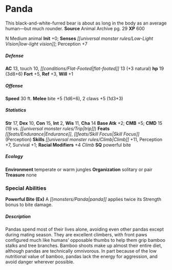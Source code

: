 ﻿---
cssclass: [monsters]
title1: Panda
desc_short: This black-and-white-furred bear is about as long in the body as an average
  human-but much rounder.
title2: Panda
CR: 2
sources:
- name: Animal Archive
  page: 29
  link: http://paizo.com/products/btpy8w7p?Pathfinder-Player-Companion-Animal-Archive
XP: 600
alignment: N
size: Medium
type: animal
initiative:
  bonus: 0
senses:
  low-light vision: true
AC:
  AC: 13
  touch: 10
  flat_footed: 13
  components:
    natural: 3
HP:
  HP: 19
  long: 3d8+6
saves:
  fort: 5
  ref: 3
  will: 1
speeds:
  base: 30
attacks:
  melee:
  - - text: bite +5 (1d6+6)
      entries:
      - - damage: 1d6+6
      attack: bite
      bonus:
      - 5
    - text: 2 claws +5 (1d3+3)
      entries:
      - - damage: 1d3+3
      count: 2
      attack: claws
      bonus:
      - 5
ability_scores:
  STR: 17
  DEX: 10
  CON: 15
  INT: 2
  WIS: 11
  CHA: 14
BAB: 2
CMB: 5
CMD: 15
CMD_other: 19 vs. trip
feats:
- name: Endurance
- name: Skill Focus (Perception)
skills:
  Climb: 11
  Perception: 7
  Survival: 1
  _racial_mods:
    Climb:
      _: 4
special_qualities:
- powerful bite
ecology:
  environment: temperate or warm jungles
  organization: solitary or pair
  treasure_type: none
special_abilities:
  Powerful Bite (Ex): A panda applies twice its Strength bonus to bite damage.
desc_long: Pandas spend most of their lives alone, avoiding even other pandas except
  during mating season. They are excellent climbers, with front paws configured much
  like humans' opposable thumbs to help them grip bamboo stalks and tree branches.
  Bamboo shoots make up almost their entire diet, although pandas are technically
  omnivorous. In part because of the low nutritional value of bamboo, pandas lack
  the energy for aggression, and avoid danger wherever possible.

---

# Panda
This black-and-white-furred bear is about as long in the body as an average human—but much rounder.
**Source** Animal Archive pg. 29
**XP** 600

N Medium animal
**Init** +0; **Senses** _[[universal monster rules/Low-Light Vision|low-light vision]]_; Perception +7

##### Defense

**AC** 13, touch 10, _[[conditions/Flat-Footed|flat-footed]]_ 13 (+3 natural)
**hp** 19 (3d8+6)
**Fort** +5, **Ref** +3, **Will** +1

##### Offense
**Speed** 30 ft.
**Melee** bite +5 (1d6+6), 2 claws +5 (1d3+3)

##### Statistics
**Str** 17, **Dex** 10, **Con** 15, **Int** 2, **Wis** 11, **Cha** 14
**Base Atk** +2; **CMB** +5; **CMD** 15 (19 vs. _[[universal monster rules/Trip|trip]]_)
**Feats** _[[feats/Endurance|Endurance]]_, _[[feats/Skill Focus|Skill Focus]]_ (Perception)
**Skills** _[[universal monster rules/Climb|Climb]]_ +11, Perception +7, Survival +1; **Racial Modifiers** +4 _Climb_
**SQ** powerful bite

##### Ecology

**Environment** temperate or warm jungles
**Organization** solitary or pair
**Treasure** none

### Special Abilities

**Powerful Bite (Ex)** A _[[monsters/Panda|panda]]_ applies twice its Strength bonus to bite damage.

##### Description

Pandas spend most of their lives alone, avoiding even other pandas except during mating season. They are excellent climbers, with front paws configured much like humans’ opposable thumbs to help them grip bamboo stalks and tree branches. Bamboo shoots make up almost their entire diet, although pandas are technically omnivorous. In part because of the low nutritional value of bamboo, pandas lack the energy for aggression, and avoid danger wherever possible.